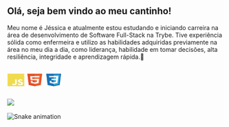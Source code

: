 ## Olá, seja bem vindo ao meu cantinho!
Meu nome é Jéssica e atualmente estou estudando e iniciando carreira na área de desenvolvimento de Software Full-Stack na Trybe.
Tive experiência sólida como enfermeira e utilizo as habilidades adquiridas previamente na área no meu dia a dia, como liderança, habilidade em tomar decisões, alta resiliência, integridade e aprendizagem rápida.🚀

<!-- <div align="center">
  <a href="https://github.com/jessicapironato">
  <img height="150em" src="https://github-readme-stats.vercel.app/api?username=jessicapironato&show_icons=true&theme=dracula&include_all_commits=true&count_private=true"/>
  <img height="150em" src="https://github-readme-stats.vercel.app/api/top-langs/?username=jessicapironato&layout=compact&langs_count=7&theme=dracula"/>
</div> -->
 

  
  </div>
<div style="display: inline_block"><br>
  <img align="center" alt="Js" height="30" width="40" src="https://raw.githubusercontent.com/devicons/devicon/master/icons/javascript/javascript-plain.svg">
  <img align="center" alt="HTML" height="30" width="40" src="https://raw.githubusercontent.com/devicons/devicon/master/icons/html5/html5-original.svg">
  <img align="center" alt="CSS" height="30" width="40" src="https://raw.githubusercontent.com/devicons/devicon/master/icons/css3/css3-original.svg">
  
<!--   <img align="right" alt="picture" height="150" style="border-radius:50px;" src="https://picrew.me/shareImg/org/202210/338224_BFTdsUXs.png"> -->
</div>

##
 
<div> 
  
  <a href="https://www.linkedin.com/in/jessica-pironato/" target="_blank"><img src="https://img.shields.io/badge/-LinkedIn-%230077B5?style=for-the-badge&logo=linkedin&logoColor=white" target="_blank"></a> 
  
  ![Snake animation](https://github.com/jessicapironato/jessicapironato/blob/output/github-contribution-grid-snake.svg)
 
</div>
